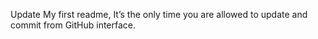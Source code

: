 Update
My first readme,
It’s the only time you are allowed to update and commit from GitHub interface.
